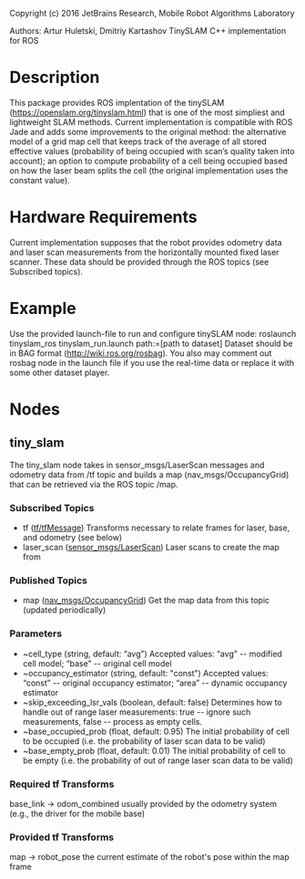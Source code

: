 Copyright (c) 2016 JetBrains Research, Mobile Robot Algorithms Laboratory

Authors: Artur Huletski, Dmitriy Kartashov
TinySLAM C++ implementation for ROS

# Description

This package provides ROS implentation of the tinySLAM (https://openslam.org/tinyslam.html) that is one of the most simpliest and lightweight SLAM methods. Current implementation is compatible with ROS Jade and adds some improvements to the original method:
the alternative model of a grid map cell that keeps track of the average of all stored effective values (probability of being occupied with scan’s quality taken into account);
an option to compute probability of a cell being occupied based on how the laser beam splits the cell (the original implementation uses the constant value).

# Hardware Requirements

Current implementation supposes that the robot provides odometry data and laser scan measurements from the horizontally mounted fixed laser scanner. These data should be provided through the ROS topics (see Subscribed topics).

# Example

Use the provided launch-file to run and configure tinySLAM node:
roslaunch tinyslam_ros tinyslam_run.launch path:=[path to dataset]
Dataset should be in BAG format (http://wiki.ros.org/rosbag). You also may comment out rosbag node in the launch file if you use the real-time data or replace it with some other dataset player.

# Nodes 

## tiny_slam

The tiny_slam node takes in sensor_msgs/LaserScan messages and odometry data from /tf topic and builds a map (nav_msgs/OccupancyGrid) that can be retrieved via the ROS topic /map.

### Subscribed Topics

* tf ([tf/tfMessage](http://docs.ros.org/api/tf/html/msg/tfMessage.html)) Transforms necessary to relate frames for laser, base, and odometry (see below)
* laser_scan ([sensor_msgs/LaserScan](http://docs.ros.org/api/sensor_msgs/html/msg/LaserScan.html)) Laser scans to create the map from

### Published Topics

* map ([nav_msgs/OccupancyGrid](http://docs.ros.org/api/nav_msgs/html/msg/OccupancyGrid.html)) Get the map data from this topic (updated periodically)

### Parameters

* ~cell_type (string, default: “avg”)
Accepted values: “avg” -- modified cell model; “base” -- original cell model
* ~occupancy_estimator (string, default: "const")
Accepted values: “const” -- original occupancy estimator; “area” -- dynamic occupancy estimator
* ~skip_exceeding_lsr_vals (boolean, default: false)
Determines how to handle out of range laser measurements: true -- ignore such measurements, false -- process as empty cells.
* ~base_occupied_prob (float, default: 0.95)
The initial probability of cell to be occupied (i.e. the probability of laser scan data to be valid)
* ~base_empty_prob (float, default: 0.01)
The initial probability of cell to be empty (i.e. the probability of out of range laser scan data to be valid)

### Required tf Transforms
base_link → odom_combined
usually provided by the odometry system (e.g., the driver for the mobile base)

### Provided tf Transforms
map → robot_pose
the current estimate of the robot's pose within the map frame 


